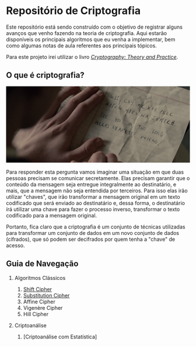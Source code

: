 # Repositório de Criptografia

Este repositório está sendo construído com o objetivo de registrar alguns avanços que venho fazendo na teoria de criptografia. Aqui estarão disponíveis os principais algoritmos que eu venha a implementar, bem como algumas notas de aula referentes aos principais tópicos.

Para este projeto irei utilizar o livro [*Cryptography: Theory and Practice*](https://www.amazon.com.br/Cryptography-Practice-Douglas-Robert-Stinson-dp-1138197017/dp/1138197017/ref=dp_ob_image_bk).



## O que é criptografia?

<p style="align-center">
	<img src="./images/head.jpg">
</p>
Para responder esta pergunta vamos imaginar uma situação em que duas pessoas precisam se comunicar secretamente. Elas precisam garantir que o conteúdo da mensagem seja entregue integralmente ao destinatário, e mais, que a mensagem não seja entendida por terceiros. Para isso elas irão utilizar "chaves", que irão transformar a mensagem original em um texto codificado que será enviado ao destinatário e, dessa forma, o destinatário írá utilizar uma chave para fazer o processo inverso, transformar o texto codificado para a mensagem original. 

Portanto, fica claro que a criptografia é um conjunto de técnicas utilizadas para transformar um conjunto de dados em um novo conjunto de dados (cifrados), que só podem ser decifrados por quem tenha a "chave" de acesso.


## Guia de Navegação 
1. Algoritmos Clássicos
	1. [Shift Cipher](algoritmos/ShiftCipher)
	2. [Substitution Cipher](algoritmos/SubstitutionCipher)
	3. Affine Cipher
	4. Vigenère Cipher
	5. Hill Cipher

2. Criptoanálise
    1. [Criptoanálise com Estatística]
